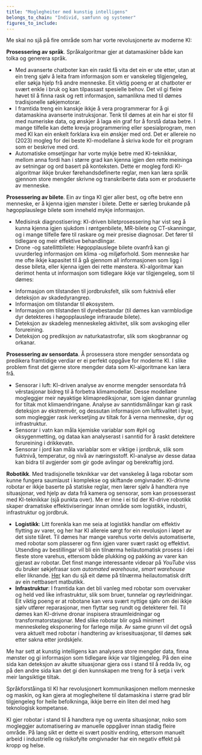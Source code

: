 ```yaml
---
title: "Moglegheiter med kunstig intelligens"
belongs_to_chain: "Individ, samfunn og systemer"
figures_to_include:
---
```


Me skal no sjå på fire område som har vorte revolusjonerte av moderne KI:

**Prosessering av språk**. Språkalgoritmar gjer at datamaskiner både kan tolka og generera språk.
- Med avanserte chatboter kan ein raskt få vita det ein er ute etter, utan at ein treng sjølv å leita fram informasjon som er vanskeleg tilgjengeleg, eller søkja hjelp frå andre menneske. Eit viktig poeng er at chatboter er svært enkle i bruk og kan tilpassast spesielle behov. Det vil gi fleire høvet til å finna rask og rett informasjon, samanlikna med til dømes tradisjonelle søkjemotorar.
- I framtida treng ein kanskje ikkje å vera programmerar for å gi datamaskina avanserte instruksjonar. Tenk til dømes at ein har ei stor fil med numeriske data, og ønskjer å laga ein graf for å forstå dataa betre. I mange tilfelle kan dette krevja programmering eller spesialprogram, men med KI kan ein enkelt forklara kva ein ønskjer med ord. Det er allereie no (2023) mogleg for dei beste KI-modellane å skriva kode for eit program som er beskrive med ord.
- Automatiske omsetjingar har vorte mykje betre med KI-teknikkar, mellom anna fordi han i større grad kan kjenna igjen den rette meininga av setningar og ord basert på konteksten. Dette er mogleg fordi KI-algoritmar ikkje bruker førehandsdefinerte reglar, men kan læra språk gjennom store mengder skrivne og transkriberte data som er produserte av menneske.

**Prosessering av bilete**. Ein av tinga KI gjer aller best, og ofte betre enn menneske, er å kjenna igjen mønster i bilete. Dette er særleg brukande på høgopplauslege bilete som inneheld mykje informasjon.
* Medisinsk diagnostisering: KI-driven biletprosessering har vist seg å kunna kjenna igjen sjukdom i røntgenbilete, MR-bilete og CT-skanningar, og i mange tilfelle føre til raskare og meir presise diagnosar. Det fører til tidlegare og meir effektive behandlingar.
* Drone -og satellittbilete: Høgopplauslege bilete ovanfrå kan gi uvurderleg informasjon om klima -og miljøforhold. Som menneske har me ofte ikkje kapasitet til å gå gjennom all informasjonen som ligg i desse bileta, eller kjenna igjen dei rette mønstera. KI-algoritmar kan derimot henta ut informasjon som tidlegare ikkje var tilgjengeleg, som til dømes:
- Informasjon om tilstanden til jordbruksfelt, slik som fuktnivå eller deteksjon av skadedyrangrep.
- Informasjon om tilstandar til økosystem.
- Informasjon om tilstanden til dyrebestandar (til dømes kan varmblodige dyr detekteres i høgopplauslege infraraude bilete).
- Deteksjon av skadeleg menneskeleg aktivitet, slik som avskoging eller forureining.
- Deteksjon og prediksjon av naturkatastrofar, slik som skogbrannar og orkanar.
    
**Prosessering av sensordata**. Å prosessera store mengder sensordata og predikera framtidige verdiar er ei perfekt oppgåve for moderne KI. I slike problem finst det gjerne store mengder data som KI-algoritmane kan læra frå.
- Sensorar i luft: KI-driven analyse av enorme mengder sensordata frå vêrstasjonar bidreg til å forbetra klimamodellar. Desse modellane mogleggjer meir nøyaktige klimaprediksjonar, som igjen dannar grunnlag for tiltak mot klimaendringane. Analyse av sanntidsmålingar kan gi rask deteksjon av ekstremvêr, og dessutan informasjon om luftkvalitet i byar, som mogleggjer rask iverksetjing av tiltak for å verna menneske, dyr og infrastruktur.
- Sensorar i vatn kan måla kjemiske variablar som #pH og oksygenmetting, og dataa kan analyserast i sanntid for å raskt detektere forureining i drikkevatn.
- Sensorar i jord kan måla variablar som er viktige i jordbruk, slik som fuktnivå, temperatur, og nivå av næringsstoff. KI-analyse av desse dataa kan bidra til avgjerder som gir gode avlingar og berekraftig jord.

**Robotikk**. Med tradisjonelle teknikkar var det vanskeleg å laga robotar som kunne fungera saumlaust i komplekse og skiftande omgivnader. KI-drivne robotar er ikkje baserte på statiske reglar, men lærer sjølv å handtera nye situasjonar, ved hjelp av data frå kamera og sensorar, som kan prosesserast med KI-teknikkar (sjå punkta over). Me er inne i ei tid der KI-drive robotikk skaper dramatiske effektiviseringar innan område som logistikk, industri, infrastruktur og jordbruk.
* **Logistikk**: Litt forenkla kan me seia at logistikk handlar om effektiv flytting av varer, og her har KI allereie sørgt for ein revolusjon i løpet av det siste tiåret. Til dømes har mange varehus vorte delvis automatiserte, med robotar som plasserer og finn igjen varer svært raskt og effektivt. Utsending av bestillingar vil bli ein tilnærma heilautomatisk prosess i dei fleste store varehus, ettersom både plukking og pakking av varer kan gjerast av robotar. Det finst mange interessante videoar på *YouTube* viss du bruker søkjefrasar som *automated warehouse*, *smart warehouse* eller liknande. [Her](https://www.youtube.com/watch?v=ssZ_8cqfBlE) kan du sjå eit døme på tilnærma heilautomatisk drift av ein nettbasert matbutikk.
* **Infrastruktur**: I framtida kan det bli vanleg med robotar som overvaker og held ved like infrastruktur, slik som bruer, tunnelar og røyrleidningar. Eit viktig poeng er at robotane kan vera svært nyttige sjølv om dei ikkje sjølv utfører reparasjonar, men flyttar seg rundt og detekterer feil. Til dømes kan KI-drivne dronar inspisera straumleidningar og transformatorstasjonar. Med slike robotar blir også minimert menneskeleg eksponering for farlege miljø. Av same grunn vil det også vera aktuelt med robotar i handtering av krisesituasjonar, til dømes søk etter sakna etter jordskjelv.
     
Me har sett at kunstig intelligens kan analysera store mengder data, finna mønster og gi informasjon som tidlegare ikkje var tilgjengeleg. På den eine sida kan deteksjon av akutte situasjonar gjera oss i stand til å redda liv, og på den andre sida kan det gi den kunnskapen me treng for å setja i verk meir langsiktige tiltak.
     
Språkforståinga til KI har revolusjonert kommunikasjonen mellom menneske og maskin, og kan gjera at moglegheitene til datamaskina i større grad blir tilgjengeleg for heile befolkninga, ikkje berre ein liten del med høg teknologisk kompetanse.

KI gjer robotar i stand til å handtera nye og uventa situasjonar, noko som mogleggjer automatisering av manuelle oppgåver innan stadig fleire område. På lang sikt er dette ei svært positiv endring, ettersom manuelt arbeid i industrielle og risikofylte omgivnader har ein negativ effekt på kropp og helse.

